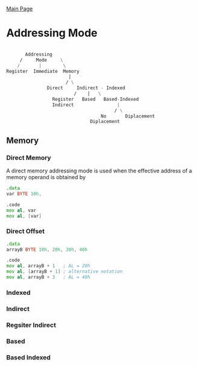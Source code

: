[Main Page](../README.md)

# Addressing Mode

```asm

       Addressing
     /     Mode     \
    /       |        \
Register  Immediate  Memory
                       |
                      / \
               Direct     Indirect - Indexed
                         /    |   \
                 Register   Based   Based-Indexed
                 Indirect                |
                                        / \
                                   No       Diplacement
                               Diplacement

```

## Memory

### Direct Memory

A direct memory addressing mode is used when the effective address of a memory operand is obtained by

```asm
.data
var BYTE 10h,

.code
mov al, var
mov al, [var]
```

### Direct Offset

```asm
.data
arrayB BYTE 10h, 20h, 30h, 40h

.code
mov al, arrayB + 1   ; AL = 20h
mov al, [arrayB + 1] ; alternative notation
mov al, arrayB + 3   ; AL = 40h

```

### Indexed

### Indirect

### Regsiter Indirect

### Based

### Based Indexed

